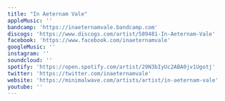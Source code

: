 ```yaml
---
title: "In Aeternam Vale"
appleMusic: ''
bandcamp: 'https://inaeternamvale.bandcamp.com'
discogs: 'https://www.discogs.com/artist/589481-In-Aeternam-Vale'
facebook: 'https://www.facebook.com/inaeternamvale'
googleMusic: ''
instagram: ''
soundcloud: ''
spotify: 'https://open.spotify.com/artist/29N3bIyUc2ABA0jv1Ugotj'
twitter: 'https://twitter.com/inaeternamvale'
website: 'https://minimalwave.com/artists/artist/in-aeternam-vale'
youtube: ''
---
```

